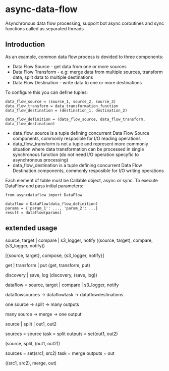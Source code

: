 # async-data-flow
Asynchronous data flow processing, support bot async coroutines and sync functions called as separated threads

## Introduction
As an example, common data flow process is devided to three components:
- Data Flow Source - get data from one or more sources
- Data Flow Transform - e.g: merge data from multiple sources, transform data, split data to multiple destinations
- Data Flow Destination - write data to one or more destinations

To configure this you can define tuples:

    data_flow_source = (source_1, source_2, source_3)
    data_flow_transform = data_transformation_function
    data_flow_destination = (destination_1, destination_2)

    data_flow_definition = (data_flow_source, data_flow_transform, data_flow_destination)

- data_flow_source is a tuple defining concurrent Data Flow Source components, commonly resposible for I/O reading operations
- data_flow_transform is not a tuple and represent more commonly situation where data transformation can be processed in single      
  synchronous function (do not need I/O operation specyfic to asynchronous processing)
- data_flow_destination is a tuple defining concurrent Data Flow Destination components, commonly resposible for I/O writing operations

Each element of tuble must be Callable object, async or sync. To execute DataFlow and pass initial parameters:

    from asyncdataflow import DataFlow
    
    dataflow = DataFlow(data_flow_definition)
    params = {'param_1': ..., 'param_2': ...}
    result = dataflow(params)



## extended usage
source, target | compare | s3_logger, notify
((source, target), compare, (s3_logger, notify))

[{source, target}, compose, {s3_logger, notify}]

get | transform | put
(get, transform, put)

discovery | save, log
(discovery, (save, log))


dataflow = source, target | compare | s3_logger, notify

dataflowsources -> dataflowtask -> dataflowdestinations


one source -> split -> many outputs

many source -> merge -> one output


source | split | out1, out2

sources = source
task = split
outputs = set(out1, out2)

(source, split, (out1, out2))


sources = set(src1, src2)
task = merge
outputs = out

((src1, src2), merge, out)

